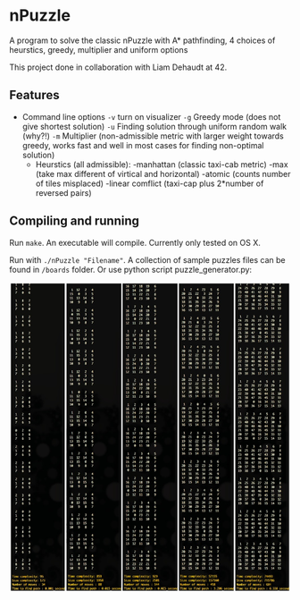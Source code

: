 # nPuzzle
A program to solve the classic nPuzzle with A* pathfinding, 4 choices of heurstics, greedy, multiplier and uniform options 

This project done in collaboration with Liam Dehaudt at 42.

## Features
* Command line options
  `-v` turn on visualizer
  `-g` Greedy mode (does not give shortest solution)
  `-u` Finding solution through uniform random walk (why?!)
  `-m` Multiplier (non-admissible metric with larger weight towards greedy, works fast and well in most cases for finding non-optimal solution)
  * Heurstics (all admissible):
    -manhattan (classic taxi-cab metric)
    -max (take max different of virtical and horizontal)
    -atomic (counts number of tiles misplaced)
    -linear comflict (taxi-cap plus 2*number of reversed pairs)

## Compiling and running
Run `make`. An executable will compile. Currently only tested on OS X.

Run with `./nPuzzle "Filename"`. A collection of sample puzzles files can be found in `/boards` folder.
Or use python script puzzle_generator.py:


![alt text](https://github.com/conanwu777/nPuzzle/blob/master/1.jpg)
